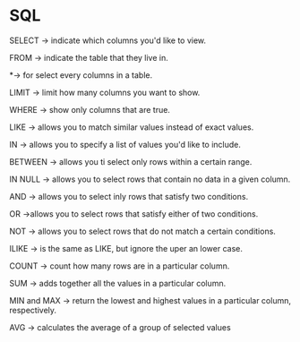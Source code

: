 # SQL
SELECT -> indicate which columns you'd like to view.

FROM -> indicate the table that they live in.
    
*-> for select every columns in a table.

LIMIT -> limit how many columns you want to show.

WHERE -> show only columns that are true.

LIKE -> allows you to match similar values instead of exact values.

IN -> allows you to specify a list of values you'd like to include.

BETWEEN -> allows you ti select only rows within a certain range.

IN NULL -> allows you to select rows that contain no data in a given column.

AND -> allows you to select inly rows that satisfy two conditions.

OR ->allows you to select rows that satisfy either of two conditions.

NOT -> allows you to select rows that do not match a certain conditions.

ILIKE -> is the same as LIKE, but ignore the uper an lower case.

COUNT -> count how many rows are in a particular column.

SUM -> adds together all the values in a particular column.

MIN and MAX -> return the lowest and highest values in a particular column, respectively.

AVG -> calculates the average of a group of selected values
